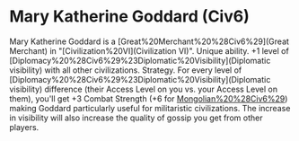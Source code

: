 # Mary Katherine Goddard (Civ6)

Mary Katherine Goddard is a [Great%20Merchant%20%28Civ6%29](Great Merchant) in "[Civilization%20VI](Civilization VI)".
Unique ability.
+1 level of [Diplomacy%20%28Civ6%29%23Diplomatic%20Visibility](Diplomatic visibility) with all other civilizations.
Strategy.
For every level of  [Diplomacy%20%28Civ6%29%23Diplomatic%20Visibility](Diplomatic visibility) difference (their Access Level on you vs. your Access Level on them), you'll get +3 Combat Strength (+6 for [Mongolian%20%28Civ6%29](Mongolia)) making Goddard particularly useful for militaristic civilizations. The increase in visibility will also increase the quality of gossip you get from other players.